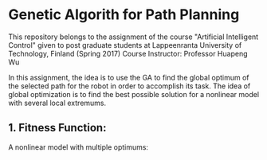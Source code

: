 # Genetic Algorith for Path Planning

This repository belongs to the assignment of the course "Artificial Intelligent Control" given to post graduate students at Lappeenranta University of Technology, Finland (Spring 2017) Course Instructor: Professor Huapeng Wu


In this assignment, the idea is to use the GA to find the global optimum of the selected path for the robot in order to accomplish its task. The idea of global optimization is to find the best possible solution for a nonlinear model with several local extremums.

## 1. Fitness Function:
A nonlinear model with multiple optimums:

